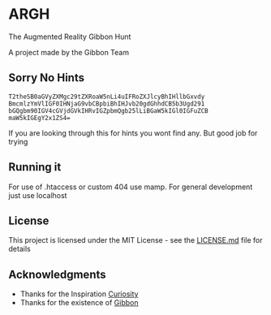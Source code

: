 # ARGH

The Augmented Reality Gibbon Hunt

A project made by the Gibbon Team

## Sorry No Hints

```
T2theSB0aGVyZXMgc29tZXRoaW5nLi4uIFRoZXJlcyBhIHllbGxvdy
BmcmlzYmVlIGF0IHNjaG9vbCBpbiBhIHJvb20gdGhhdCB5b3Ugd291
bGQgbm90IGV4cGVjdGVkIHRvIGZpbmQgb25lLiBGaW5kIGl0IGFuZCB
maW5kIGEgY2x1ZS4=
```
If you are looking through this for hints you wont find any.
But good job for trying
## Running it
For use of .htaccess or custom 404 use mamp. For general development just use localhost

## License

This project is licensed under the MIT License - see the [LICENSE.md](LICENSE.md) file for details

## Acknowledgments

* Thanks for the Inspiration [Curiosity](https://github.com/sharkdp/curiosity)
* Thanks for the existence of [Gibbon](https://gibbonedu.org/)
